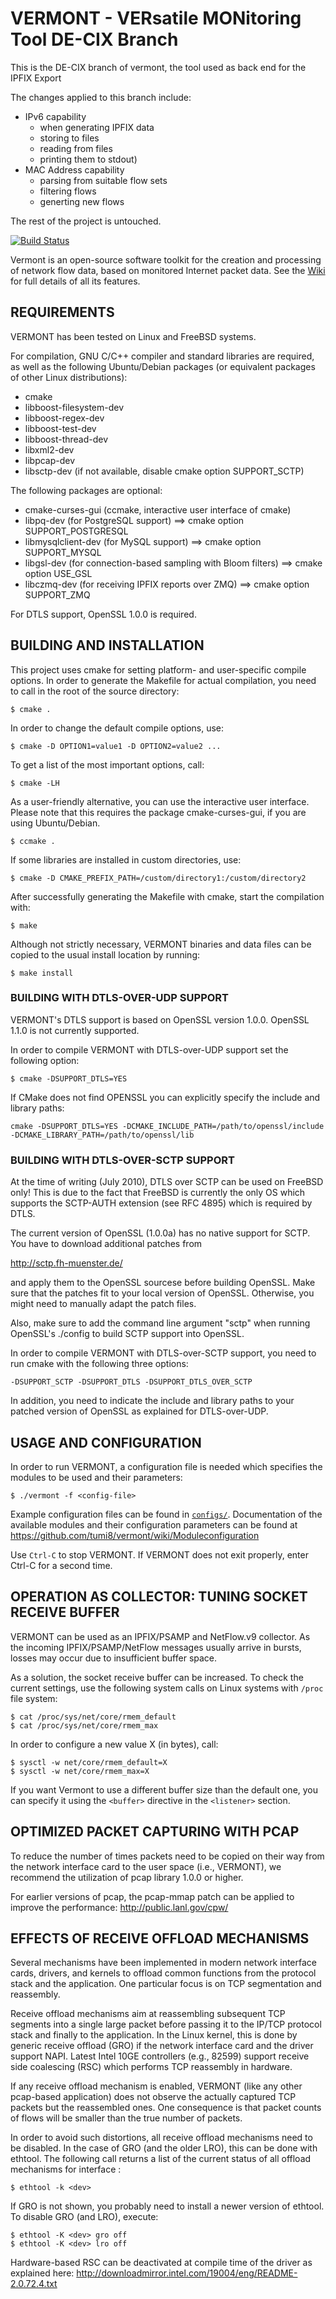 


# VERMONT - VERsatile MONitoring Tool DE-CIX Branch

This is the DE-CIX branch of vermont, the tool used as back end for the IPFIX Export

The changes applied to this branch include:
 * IPv6 capability
   * when generating IPFIX data
   * storing to files
   * reading from files
   * printing them to stdout)
 * MAC Address capability
   * parsing from suitable flow sets
   * filtering flows
   * generting new flows

The rest of the project is untouched.

[![Build Status](https://travis-ci.org/tumi8/vermont.svg?branch=master)](https://travis-ci.org/tumi8/vermont)

Vermont is an open-source software toolkit for the creation and processing of network flow data, based on monitored Internet packet data.
See the [Wiki](https://github.com/tumi8/vermont/wiki) for full details of all its features.

## REQUIREMENTS

VERMONT has been tested on Linux and FreeBSD systems.

For compilation, GNU C/C++ compiler and standard libraries are required,
as well as the following Ubuntu/Debian packages (or equivalent packages
of other Linux distributions):
 - cmake 
 - libboost-filesystem-dev
 - libboost-regex-dev
 - libboost-test-dev
 - libboost-thread-dev
 - libxml2-dev 
 - libpcap-dev 
 - libsctp-dev (if not available, disable cmake option SUPPORT_SCTP)

The following packages are optional:
 - cmake-curses-gui (ccmake, interactive user interface of cmake)
 - libpq-dev (for PostgreSQL support)
    ==> cmake option SUPPORT_POSTGRESQL
 - libmysqlclient-dev (for MySQL support)
    ==> cmake option SUPPORT_MYSQL
 - libgsl-dev (for connection-based sampling with Bloom filters)
    ==> cmake option USE_GSL
 - libczmq-dev (for receiving IPFIX reports over ZMQ)
    ==> cmake option SUPPORT_ZMQ

For DTLS support, OpenSSL 1.0.0 is required.

## BUILDING AND INSTALLATION

This project uses cmake for setting platform- and user-specific compile 
options. In order to generate the Makefile for actual compilation, you 
need to call in the root of the source directory:
``` shell
$ cmake .
```

In order to change the default compile options, use:
``` shell
$ cmake -D OPTION1=value1 -D OPTION2=value2 ...
```

To get a list of the most important options, call:
``` shell
$ cmake -LH
```

As a user-friendly alternative, you can use the interactive user interface.
Please note that this requires the package cmake-curses-gui, if you are using
Ubuntu/Debian.
``` shell
$ ccmake .
```

If some libraries are installed in custom directories, use:
``` shell
$ cmake -D CMAKE_PREFIX_PATH=/custom/directory1:/custom/directory2

```

After successfully generating the Makefile with cmake, start the 
compilation with:
``` shell
$ make
```

Although not strictly necessary, VERMONT binaries and data files can be 
copied to the usual install location by running:
``` shell
$ make install 
```


### BUILDING WITH DTLS-OVER-UDP SUPPORT

VERMONT's DTLS support is based on OpenSSL version 1.0.0. OpenSSL 1.1.0 is not currently supported.

In order to compile VERMONT with DTLS-over-UDP support set the following option:
``` shell
$ cmake -DSUPPORT_DTLS=YES
```

If CMake does not find OPENSSL you can explicitly specify the include and library paths:
```
cmake -DSUPPORT_DTLS=YES -DCMAKE_INCLUDE_PATH=/path/to/openssl/include -DCMAKE_LIBRARY_PATH=/path/to/openssl/lib
```

### BUILDING WITH DTLS-OVER-SCTP SUPPORT

At the time of writing (July 2010), DTLS over SCTP can be used on FreeBSD only!
This is due to the fact that FreeBSD is currently the only OS which supports 
the SCTP-AUTH extension (see RFC 4895) which is required by DTLS.

The current version of OpenSSL (1.0.0a) has no native support for SCTP. You 
have to download additional patches from

http://sctp.fh-muenster.de/

and apply them to the OpenSSL sourcese before building OpenSSL. Make sure that
the patches fit to your local version of OpenSSL. Otherwise, you might need to
manually adapt the patch files.

Also, make sure to add the command line argument "sctp" when running OpenSSL's
./config to build SCTP support into OpenSSL.

In order to compile VERMONT with DTLS-over-SCTP support, you need to run cmake
with the following three options:

`-DSUPPORT_SCTP -DSUPPORT_DTLS -DSUPPORT_DTLS_OVER_SCTP`

In addition, you need to indicate the include and library paths to your patched
version of OpenSSL as explained for DTLS-over-UDP.


## USAGE AND CONFIGURATION

In order to run VERMONT, a configuration file is needed which specifies the 
modules to be used and their parameters:
``` shell
$ ./vermont -f <config-file>
```

Example configuration files can be found in [`configs/`](config).
Documentation of the available modules and their configuration parameters
can be found at https://github.com/tumi8/vermont/wiki/Moduleconfiguration

Use `Ctrl-C` to stop VERMONT. If VERMONT does not exit properly, enter Ctrl-C
for a second time.


## OPERATION AS COLLECTOR: TUNING SOCKET RECEIVE BUFFER

VERMONT can be used as an IPFIX/PSAMP and NetFlow.v9 collector. As the 
incoming IPFIX/PSAMP/NetFlow messages usually arrive in bursts, losses 
may occur due to insufficient buffer space.

As a solution, the socket receive buffer can be increased. To check the
current settings, use the following system calls on Linux systems with 
`/proc` file system:
``` shell
$ cat /proc/sys/net/core/rmem_default
$ cat /proc/sys/net/core/rmem_max
```

In order to configure a new value X (in bytes), call:
``` shell
$ sysctl -w net/core/rmem_default=X
$ sysctl -w net/core/rmem_max=X
```

If you want Vermont to use a different buffer size than the default one,
you can specify it using the `<buffer>` directive in the `<listener>` section.


## OPTIMIZED PACKET CAPTURING WITH PCAP

To reduce the number of times packets need to be copied on their way from
the network interface card to the user space (i.e., VERMONT), we recommend 
the utilization of pcap library 1.0.0 or higher.

For earlier versions of pcap, the pcap-mmap patch can be applied to 
improve the performance: http://public.lanl.gov/cpw/


## EFFECTS OF RECEIVE OFFLOAD MECHANISMS

Several mechanisms have been implemented in modern network interface cards,
drivers, and kernels to offload common functions from the protocol stack and 
the application. One particular focus is on TCP segmentation and reassembly.

Receive offload mechanisms aim at reassembling subsequent TCP segments into
a single large packet before passing it to the IP/TCP protocol stack and 
finally to the application. In the Linux kernel, this is done by generic 
receive offload (GRO) if the network interface card and the driver support 
NAPI. Latest Intel 10GE controllers (e.g., 82599) support receive side 
coalescing (RSC) which performs TCP reassembly in hardware.

If any receive offload mechanism is enabled, VERMONT (like any other 
pcap-based application) does not observe the actually captured TCP packets 
but the reassembled ones. One consequence is that packet counts of flows will 
be smaller than the true number of packets.

In order to avoid such distortions, all receive offload mechanisms need to 
be disabled. In the case of GRO (and the older LRO), this can be done with 
ethtool. The following call returns a list of the current status of all 
offload mechanisms for interface <dev>:
``` shell
$ ethtool -k <dev>
```

If GRO is not shown, you probably need to install a newer version of ethtool.
To disable GRO (and LRO), execute:
``` shell
$ ethtool -K <dev> gro off
$ ethtool -K <dev> lro off
```

Hardware-based RSC can be deactivated at compile time of the driver as 
explained here:
http://downloadmirror.intel.com/19004/eng/README-2.0.72.4.txt

